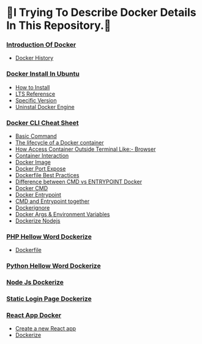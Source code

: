 # 🚀I Trying To Describe Docker Details In This Repository.🚀

### <a target="_blank" href="1_introduction-docker.md">Introduction Of Docker</a>
- <a target="_blank" href="1_introduction-docker.md#docker-history"> Docker History</a>

### <a target="_blank" href="docker_install_ubuntu.md">Docker Install In Ubuntu</a>
- <a target="_blank" href="docker_install_ubuntu.md#🚀how-to-install-and-use-docker-on-ubuntu-2204🚀"> How to Install</a>
- <a target="_blank" href="docker_install_ubuntu.md#install-docker-engine-on-ubuntu-2204lts-reference"> LTS Referensce</a>
- <a target="_blank" href="docker_install_ubuntu.md#specific-version"> Specific Version</a>
- <a target="_blank" href="docker_install_ubuntu.md#uninstall-docker-engine"> Uninstal Docker Engine</a>

### <a target="_blank" href="docker-cli-cheat-sheet.md">Docker CLI Cheat Sheet</a>
- <a target="_blank" href="docker-cli-cheat-sheet.md#lets-try-some-basic-command"> Basic Command</a>
- <a target="_blank" href="docker-cli-cheat-sheet.md#the-lifecycle-of-a-docker-container"> The lifecycle of a Docker container</a>
- <a target="_blank" href="docker-cli-cheat-sheet.md#how-to-access-it-in-browser"> How Access Container Outside Terminal Like:- Browser</a>
- <a target="_blank" href="docker-cli-cheat-sheet.md#container-interaction"> Container Interaction </a>
- <a target="_blank" href="docker-cli-cheat-sheet.md#build-a-simple-docker-image"> Docker Image </a>
- <a target="_blank" href="docker-cli-cheat-sheet.md#how-to-access-it-in-browser"> Docker Port Expose </a>
- <a target="_blank" href="dockerfile-best-practies.md"> Dockerfile Best Practices </a>
- <a target="_blank" href="docker-cli-cheat-sheet.md#difference-between-cmd-vs-entrypoint-docker"> Difference between CMD vs ENTRYPOINT Docker</a>
- <a target="_blank" href="docker-cli-cheat-sheet.md#docker-cmd">Docker CMD</a>
- <a target="_blank" href="docker-cli-cheat-sheet.md#docker-entrypoint">Docker Entrypoint</a>
- <a target="_blank" href="docker-cli-cheat-sheet.md#now-lets-see-how-to-use-cmd-and-entrypoint-together">CMD and Entrypoint together</a>
- <a target="_blank" href="docker-cli-cheat-sheet.md#dont-ignore-dockerignore">Dockerignore</a>
- <a target="_blank" href="docker-cli-cheat-sheet.md#docker-args--environment-variables">Docker Args & Environment Variables</a>
- <a target="_blank" href="docker-cli-cheat-sheet.md#dockerize-nodejs">Dockerize Nodejs</a>


### <a target="_blank" href="php-dockerize.md">PHP Hellow Word Dockerize </a>
- <a target="_blank" href="php-dockerize.md#dockerfile-and-indexphp-are-in-the-same-directory-you-can-simply-use"> Dockerfile </a>
### <a target="_blank" href="python-sample-dockerize.md">Python Hellow Word Dockerize</a>
### <a target="_blank" href="https://github.com/Ashadozzaman/docker-images/tree/main/nodejs-docker-with-env">Node Js Dockerize</a>
### <a target="_blank" href="https://github.com/Ashadozzaman/docker-images/tree/main/static-login-page-dockerize">Static Login Page Dockerize</a>
### <a target="_blank" href="react-dockerize.md">React App Docker</a>
- <a target="_blank" href="react-dockerize.md#create-a-new-react-app">Create a new React app</a>
- <a target="_blank" href="react-dockerize.md#dockerize">Dockerize</a>
